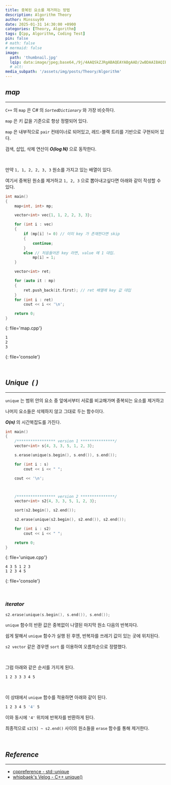 ```yaml
---
title: 중복된 요소를 제거하는 방법
description: Algorithm Theory
author: Minssuy99
date: 2025-01-31 14:30:00 +0900
categories: [Theory, Algorithm]
tags: [Cpp, Algorithm, Coding Test]
pin: false
# math: false
# mermaid: false
image:
  path: 'thumbnail.jpg'
  lqip: data:image/jpeg;base64,/9j/4AAQSkZJRgABAQEAYABgAAD/2wBDAAIBAQIBAQICAgICAgICAwUDAwMDAwYEBAMFBwYHBwcGBwcICQsJCAgKCAcHCg0KCgsMDAwMBwkODw0MDgsMDAz/2wBDAQICAgMDAwYDAwYMCAcIDAwMDAwMDAwMDAwMDAwMDAwMDAwMDAwMDAwMDAwMDAwMDAwMDAwMDAwMDAwMDAwMDAz/wAARCAAEABQDASIAAhEBAxEB/8QAFQABAQAAAAAAAAAAAAAAAAAAAAn/xAAUEAEAAAAAAAAAAAAAAAAAAAAA/8QAFgEBAQEAAAAAAAAAAAAAAAAAAAUH/8QAFBEBAAAAAAAAAAAAAAAAAAAAAP/aAAwDAQACEQMRAD8AsAAqMvAAf//Z
  # alt:
media_subpath: '/assets/img/posts/Theory/Algorithm'
---
```


## _**map**_
---

`C++` 의 `map` 은 C# 의 _`SortedDictionary`_ 와 가장 비슷하다.

`map` 은 키 값을 기준으로 항상 정렬되어 있다.

`map` 은 내부적으로 `pair` 컨테이너로 되어있고, 레드-블랙 트리를 기반으로 구현되어 있다.

검색, 삽입, 삭제 연산이 _**O(log N)**_ 으로 동작한다.

<br>

만약 `1, 1, 2, 2, 3, 3` 원소를 가지고 있는 배열이 있다.

여기서 중복된 원소를 제거하고 `1, 2, 3` 으로 뽑아내고싶다면 아래와 같이 작성할 수 있다.

```cpp
int main()
{
    map<int, int> mp;

    vector<int> vec{1, 1, 2, 2, 3, 3};

    for (int i : vec)
    {
        if (mp[i] != 0) // 이미 key 가 존재한다면 skip
        {
            continue;
        }
        else // 처음들어온 key 라면, value 에 1 대입.
            mp[i] = 1;
    }

    vector<int> ret;

    for (auto it : mp)
    {
        ret.push_back(it.first); // ret 배열에 key 값 대입
    }
    for (int i : ret)
        cout << i << '\n';

    return 0;
}
```
{: file='map.cpp'}

```bash
1
2
3
```
{: file='console'}

<br>

<!-------------------------------------------------------------------------->

## _**Unique &nbsp;( )**_
---

`unique` 는 범위 안의 요소 중 앞에서부터 서로를 비교해가며 중복되는 요소를 제거하고

나머지 요소들은 삭제하지 않고 그대로 두는 함수이다.

_**O(n)**_ 의 시간복잡도를 가진다.

```cpp
int main()
{
    /***************** version 1 ***************/
    vector<int> s{4, 3, 3, 5, 1, 2, 3};

    s.erase(unique(s.begin(), s.end()), s.end());

    for (int i : s)
        cout << i << " ";

    cout << '\n';



    /***************** version 2 ***************/
    vector<int> s2{4, 3, 3, 5, 1, 2, 3};

    sort(s2.begin(), s2.end());

    s2.erase(unique(s2.begin(), s2.end()), s2.end());

    for (int i : s2)
        cout << i << " ";

    return 0;
}
```
{: file='unique.cpp'}

```bash
4 3 5 1 2 3 
1 2 3 4 5
```
{: file='console'}

<br>

### _**iterator**_

```cpp
s2.erase(unique(s.begin(), s.end()), s.end());
```

`unique` 함수의 반환 값은 중복없이 나열된 마지막 원소 다음의 반복자다.

쉽게 말해서 `unique` 함수가 실행 된 후엔, 반복자를 쓰레기 값이 있는 곳에 위치된다.

`s2 vector` 같은 경우엔 `sort` 를 이용하여 오름차순으로 정렬했다.

<br>

그럼 아래와 같은 순서를 가지게 된다.

```bash
1 2 3 3 3 4 5
```

<br>

이 상태에서 `unique` 함수를 적용하면 아래와 같이 된다.

```bash
1 2 3 4 5 '4' 5
```

이와 동시에 `'4'` 위치에 반복자를 반환하게 된다.

최종적으로 `s2[5] ~ s2.end()` 사이의 원소들을 `erase` 함수를 통해 제거한다. 


<br>

## _**Reference**_
---

* [cppreference - std::unique](https://en.cppreference.com/w/cpp/algorithm/unique)
* [whipbaek's Velog - C++ unique()](https://velog.io/@whipbaek/c-unique-%ED%95%A8%EC%88%98%EC%97%90-%EA%B4%80%ED%95%98%EC%97%AC)